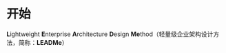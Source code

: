 # 开始

**L**ightweight **E**nterprise **A**rchitecture **D**esign **Me**thod（轻量级企业架构设计方法，简称：**LEADMe**）

